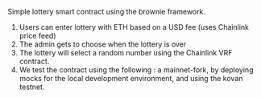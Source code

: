 Simple lottery smart contract using the brownie framework.
1. Users can enter lottery with ETH based on a USD fee (uses Chainlink price feed)
2. The admin gets to choose when the lottery is over
3. The lottery will select a random number using the Chainlink VRF contract.
4. We test the contract using the following : a mainnet-fork, by deploying mocks for the local development environment, and using the kovan testnet.